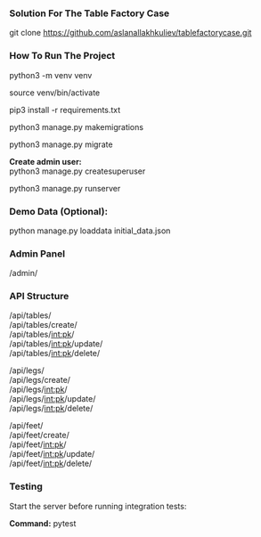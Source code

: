 ### Solution For The Table Factory Case

git clone https://github.com/aslanallakhkuliev/tablefactorycase.git

### How To Run The Project

python3 -m venv venv

source venv/bin/activate

pip3 install -r requirements.txt

python3 manage.py makemigrations

python3 manage.py migrate

**Create admin user:**  
python3 manage.py createsuperuser

python3 manage.py runserver

### Demo Data (Optional):

python manage.py loaddata initial_data.json

### Admin Panel

/admin/

### API Structure

/api/tables/  
/api/tables/create/  
/api/tables/<int:pk>/  
/api/tables/<int:pk>/update/  
/api/tables/<int:pk>/delete/

/api/legs/  
/api/legs/create/  
/api/legs/<int:pk>/  
/api/legs/<int:pk>/update/  
/api/legs/<int:pk>/delete/

/api/feet/  
/api/feet/create/  
/api/feet/<int:pk>/  
/api/feet/<int:pk>/update/  
/api/feet/<int:pk>/delete/

### Testing

Start the server before running integration tests:

**Command:** pytest
